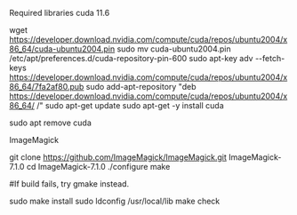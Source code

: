 
Required libraries
cuda 11.6

wget https://developer.download.nvidia.com/compute/cuda/repos/ubuntu2004/x86_64/cuda-ubuntu2004.pin
sudo mv cuda-ubuntu2004.pin /etc/apt/preferences.d/cuda-repository-pin-600
sudo apt-key adv --fetch-keys https://developer.download.nvidia.com/compute/cuda/repos/ubuntu2004/x86_64/7fa2af80.pub
sudo add-apt-repository "deb https://developer.download.nvidia.com/compute/cuda/repos/ubuntu2004/x86_64/ /"
sudo apt-get update
sudo apt-get -y install cuda

sudo apt remove cuda

ImageMagick

git clone https://github.com/ImageMagick/ImageMagick.git ImageMagick-7.1.0
cd ImageMagick-7.1.0
./configure
make

#If build fails, try gmake instead.

sudo make install
sudo ldconfig /usr/local/lib
make check